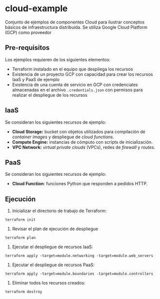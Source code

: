 # cloud-example
Conjunto de ejemplos de componentes Cloud para ilustrar conceptos básicos de infraestructura distribuida.
Se utiliza Google Cloud Platform (GCP) como proveedor

## Pre-requisitos
Los ejemplos requieren de los siguientes elementos:
- Terraform instalado en el equipo que despliega los recursos
- Existencia de un proyecto GCP con capacidad para crear los recursos IaaS y PaaS de ejemplo
- Existencia de una cuenta de servicio en GCP con credenciales almacenadas en el archivo `.credentials.json` con permisos para realizar el despliegue de los recursos

## IaaS
Se consideran los siguientes recursos de ejemplo:
- **Cloud Storage:** bucket con objetos utilizados para compilación de _container images_ y despliegue de _cloud functions_.
- **Compute Engine:** instancias de cómputo con scripts de inicialización.
- **VPC Network:** _virtual private clouds_ (VPCs), redes de _firewall_ y _routes_.

## PaaS
Se consideran los siguientes recursos de ejemplo:
- **Cloud Function**: funciones Python que responden a pedidos HTTP.

## Ejecución
1. Inicializar el directorio de trabajo de Terraform:
```
terraform init
```
1. Revisar el plan de ejecución de despliegue
```
terraform plan
```
1. Ejecutar el despliegue de recursos IaaS:
```
terraform apply -target=module.networking -target=module.web_servers
```
1. Ejecutar el despliegue de recursos PaaS:
```
terraform apply -target=module.boundaries -target=module.controllers
```
1. Eliminar todos los recursos creados:
```
terraform destroy
```

